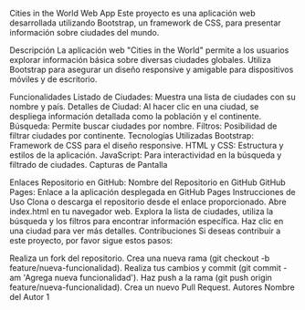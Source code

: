 Cities in the World Web App
Este proyecto es una aplicación web desarrollada utilizando Bootstrap, un framework de CSS, para presentar información sobre ciudades del mundo.

Descripción
La aplicación web "Cities in the World" permite a los usuarios explorar información básica sobre diversas ciudades globales. Utiliza Bootstrap para asegurar un diseño responsive y amigable para dispositivos móviles y de escritorio.

Funcionalidades
Listado de Ciudades: Muestra una lista de ciudades con su nombre y país.
Detalles de Ciudad: Al hacer clic en una ciudad, se despliega información detallada como la población y el continente.
Búsqueda: Permite buscar ciudades por nombre.
Filtros: Posibilidad de filtrar ciudades por continente.
Tecnologías Utilizadas
Bootstrap: Framework de CSS para el diseño responsive.
HTML y CSS: Estructura y estilos de la aplicación.
JavaScript: Para interactividad en la búsqueda y filtrado de ciudades.
Capturas de Pantalla


Enlaces
Repositorio en GitHub: Nombre del Repositorio en GitHub
GitHub Pages: Enlace a la aplicación desplegada en GitHub Pages
Instrucciones de Uso
Clona o descarga el repositorio desde el enlace proporcionado.
Abre index.html en tu navegador web.
Explora la lista de ciudades, utiliza la búsqueda y los filtros para encontrar información específica.
Haz clic en una ciudad para ver más detalles.
Contribuciones
Si deseas contribuir a este proyecto, por favor sigue estos pasos:

Realiza un fork del repositorio.
Crea una nueva rama (git checkout -b feature/nueva-funcionalidad).
Realiza tus cambios y commit (git commit -am 'Agrega nueva funcionalidad').
Haz push a la rama (git push origin feature/nueva-funcionalidad).
Crea un nuevo Pull Request.
Autores
Nombre del Autor 1